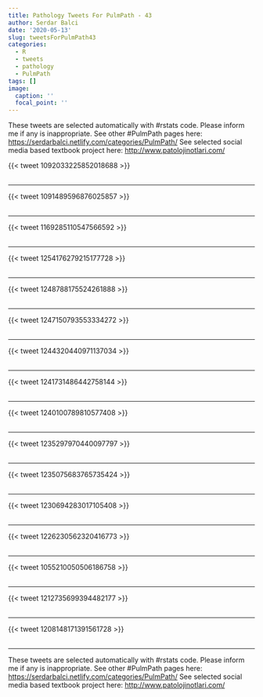 ```yaml
---
title: Pathology Tweets For PulmPath - 43
author: Serdar Balci
date: '2020-05-13'
slug: tweetsForPulmPath43
categories:
  - R
  - tweets
  - pathology
  - PulmPath
tags: []
image:
  caption: ''
  focal_point: ''
---
```



These tweets are selected automatically with #rstats code. Please inform me if any is inappropriate.
See other #PulmPath pages here: https://serdarbalci.netlify.com/categories/PulmPath/ 
See selected social media based textbook project here: http://www.patolojinotlari.com/

{{< tweet 1092033225852018688 >}}
<br>
<br>
<hr>
{{< tweet 1091489596876025857 >}}
<br>
<br>
<hr>
{{< tweet 1169285110547566592 >}}
<br>
<br>
<hr>
{{< tweet 1254176279215177728 >}}
<br>
<br>
<hr>
{{< tweet 1248788175524261888 >}}
<br>
<br>
<hr>
{{< tweet 1247150793553334272 >}}
<br>
<br>
<hr>
{{< tweet 1244320440971137034 >}}
<br>
<br>
<hr>
{{< tweet 1241731486442758144 >}}
<br>
<br>
<hr>
{{< tweet 1240100789810577408 >}}
<br>
<br>
<hr>
{{< tweet 1235297970440097797 >}}
<br>
<br>
<hr>
{{< tweet 1235075683765735424 >}}
<br>
<br>
<hr>
{{< tweet 1230694283017105408 >}}
<br>
<br>
<hr>
{{< tweet 1226230562320416773 >}}
<br>
<br>
<hr>
{{< tweet 1055210050506186758 >}}
<br>
<br>
<hr>
{{< tweet 1212735699394482177 >}}
<br>
<br>
<hr>
{{< tweet 1208148171391561728 >}}
<br>
<br>
<hr>


These tweets are selected automatically with #rstats code. Please inform me if any is inappropriate.
See other #PulmPath pages here: https://serdarbalci.netlify.com/categories/PulmPath/ 
See selected social media based textbook project here: http://www.patolojinotlari.com/
